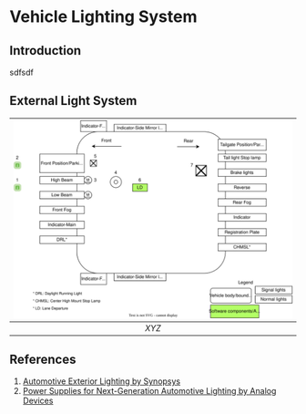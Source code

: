 # **Vehicle Lighting System**

## Introduction
sdfsdf

## External Light System
| ![External Lights](ExternalLights.svg) |
| :------------------------------------: |
|                 *XYZ*                  |

## References
1. [Automotive Exterior Lighting by Synopsys](https://www.synopsys.com/automotive/what-is-automotive-exterior-lighting.html)
2. [Power Supplies for Next-Generation Automotive Lighting by Analog Devices](https://www.analog.com/en/technical-articles/power-supplies-for-nextgeneration-automotive-lighting.html)